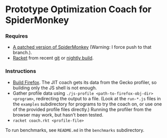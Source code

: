 Prototype Optimization Coach for SpiderMonkey
=============================================

### Requires
* [A patched version of SpiderMonkey](https://github.com/stamourv/gecko-dev/tree/profiler-opt-info) (Warning: I force push to that branch.).
* [Racket](http://racket-lang.org) from recent [git](http://github.com/plt/racket/) or [nightly build](http://www.cs.utah.edu/plt/snapshots/).

### Instructions
* [Build Firefox](https://developer.mozilla.org/en-US/docs/Simple_Firefox_build).
  The JIT coach gets its data from the Gecko profiler, so building only the JS
  shell is not enough.
* Gather profile data using `./js-profile <path-to-firefox-obj-dir> <program>`,
  redirecting the output to a file.
  (Look at the `run-*.js` files in the `examples` subdirectory for programs to
  try the coach on, or use one of the provided profile files directly.)
  Running the profiler from the browser may work, but hasn't been tested.
* `racket coach.rkt <profile-file>`

To run benchmarks, see `README.md` in the `benchmarks` subdirectory.
